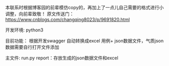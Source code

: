 本联系时根据博客园的前辈模仿copy的，再加上了一点儿自己需要的格式进行小调整，向前辈致敬！
原文传送门：
https://www.cnblogs.com/changqing8023/p/9691820.html

开发环境: python3

目前功能： 根据开发swagger 自动转换成excel 用例+ json数据文件，气质json 数据需要自行打开文件添加

主文件: run.py
report：存放生成的json数据文件和excel
